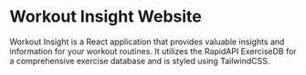 # Workout Insight Website

Workout Insight is a React application that provides valuable insights and information for your workout routines. It utilizes the RapidAPI ExerciseDB for a comprehensive exercise database and is styled using TailwindCSS.
